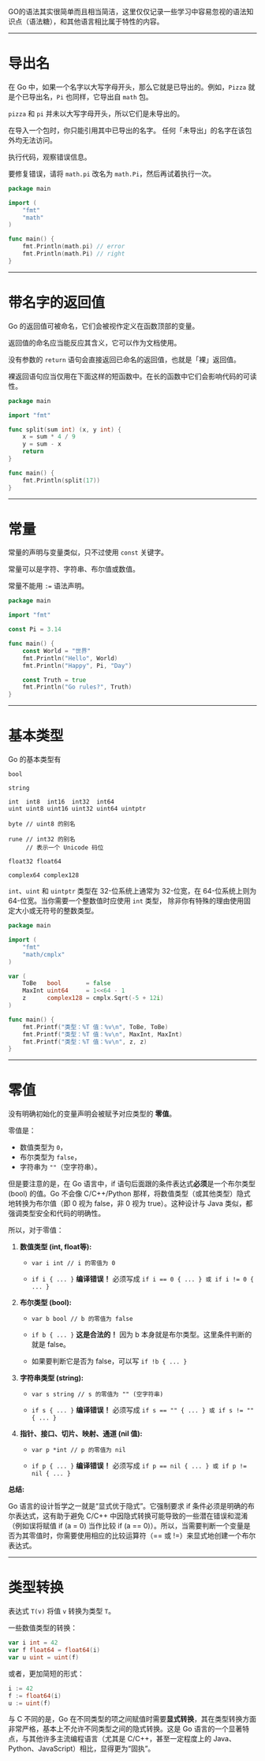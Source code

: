 GO的语法其实很简单而且相当简洁，这里仅仅记录一些学习中容易忽视的语法知识点（语法糖），和其他语言相比属于特性的内容。

---
# 导出名

在 Go 中，如果一个名字以大写字母开头，那么它就是已导出的。例如，`Pizza` 就是个已导出名，`Pi` 也同样，它导出自 `math` 包。

`pizza` 和 `pi` 并未以大写字母开头，所以它们是未导出的。

在导入一个包时，你只能引用其中已导出的名字。 任何「未导出」的名字在该包外均无法访问。

执行代码，观察错误信息。

要修复错误，请将 `math.pi` 改名为 `math.Pi`，然后再试着执行一次。

```go
package main

import (
	"fmt"
	"math"
)

func main() {
	fmt.Println(math.pi) // error
	fmt.Println(math.Pi) // right
}
```

---
# 带名字的返回值

Go 的返回值可被命名，它们会被视作定义在函数顶部的变量。

返回值的命名应当能反应其含义，它可以作为文档使用。

没有参数的 `return` 语句会直接返回已命名的返回值，也就是「裸」返回值。

裸返回语句应当仅用在下面这样的短函数中。在长的函数中它们会影响代码的可读性。

```go
package main

import "fmt"

func split(sum int) (x, y int) {
	x = sum * 4 / 9
	y = sum - x
	return
}

func main() {
	fmt.Println(split(17))
}
```

---
# 常量

常量的声明与变量类似，只不过使用 `const` 关键字。

常量可以是字符、字符串、布尔值或数值。

常量不能用 `:=` 语法声明。

```go
package main

import "fmt"

const Pi = 3.14

func main() {
	const World = "世界"
	fmt.Println("Hello", World)
	fmt.Println("Happy", Pi, "Day")

	const Truth = true
	fmt.Println("Go rules?", Truth)
}
```

---
# 基本类型

Go 的基本类型有

```
bool

string

int  int8  int16  int32  int64
uint uint8 uint16 uint32 uint64 uintptr

byte // uint8 的别名

rune // int32 的别名
     // 表示一个 Unicode 码位

float32 float64

complex64 complex128
```

`int`、`uint` 和 `uintptr` 类型在 32-位系统上通常为 32-位宽，在 64-位系统上则为 64-位宽。当你需要一个整数值时应使用 `int` 类型， 除非你有特殊的理由使用固定大小或无符号的整数类型。

```go
package main

import (
	"fmt"
	"math/cmplx"
)

var (
	ToBe   bool       = false
	MaxInt uint64     = 1<<64 - 1
	z      complex128 = cmplx.Sqrt(-5 + 12i)
)

func main() {
	fmt.Printf("类型：%T 值：%v\n", ToBe, ToBe)
	fmt.Printf("类型：%T 值：%v\n", MaxInt, MaxInt)
	fmt.Printf("类型：%T 值：%v\n", z, z)
}
```

---
# 零值

没有明确初始化的变量声明会被赋予对应类型的 **零值**。

零值是：

- 数值类型为 `0`，
- 布尔类型为 `false`，
- 字符串为 `""`（空字符串）。

但是要注意的是，在 Go 语言中，if 语句后面跟的条件表达式**必须**是一个布尔类型 (bool) 的值。Go 不会像 C/C++/Python 那样，将数值类型（或其他类型）隐式地转换为布尔值（即 0 视为 false，非 0 视为 true）。这种设计与 Java 类似，都强调类型安全和代码的明确性。

所以，对于零值：

1. **数值类型 (int, float等):**
    
    - `var i int // i 的零值为 0`
        
    - `if i { ... }` **编译错误！** 必须写成 `if i == 0 { ... } 或 if i != 0 { ... }`
        
2. **布尔类型 (bool):**
    
    - `var b bool // b 的零值为 false`
        
    - `if b { ... }` **这是合法的！** 因为 b 本身就是布尔类型。这里条件判断的就是 false。
        
    - 如果要判断它是否为 false，可以写 `if !b { ... }`
        
3. **字符串类型 (string):**
    
    - `var s string // s 的零值为 "" (空字符串)`
        
    - `if s { ... }` **编译错误！** 必须写成 `if s == "" { ... } 或 if s != "" { ... }`
        
4. **指针、接口、切片、映射、通道 (nil 值):**
    
    - `var p *int // p 的零值为 nil`
        
    - `if p { ... }` **编译错误！** 必须写成 `if p == nil { ... } 或 if p != nil { ... }`
        

**总结:**

Go 语言的设计哲学之一就是“显式优于隐式”。它强制要求 if 条件必须是明确的布尔表达式，这有助于避免 C/C++ 中因隐式转换可能导致的一些潜在错误和混淆（例如误将赋值 if (a = 0) 当作比较 if (a == 0)）。所以，当需要判断一个变量是否为其零值时，你需要使用相应的比较运算符（== 或 !=）来显式地创建一个布尔表达式。

---
# 类型转换

表达式 `T(v)` 将值 `v` 转换为类型 `T`。

一些数值类型的转换：

```go
var i int = 42
var f float64 = float64(i)
var u uint = uint(f)
```

或者，更加简短的形式：

```go
i := 42
f := float64(i)
u := uint(f)
```

与 C 不同的是，Go 在不同类型的项之间赋值时需要**显式转换**，其在类型转换方面非常严格，基本上不允许不同类型之间的隐式转换。这是 Go 语言的一个显著特点，与其他许多主流编程语言（尤其是 C/C++，甚至一定程度上的 Java、Python、JavaScript）相比，显得更为“固执”。

